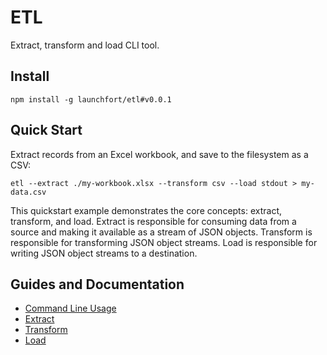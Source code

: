 # ETL

Extract, transform and load CLI tool.

## Install

```
npm install -g launchfort/etl#v0.0.1
```

## Quick Start

Extract records from an Excel workbook, and save to the filesystem as a CSV:

```
etl --extract ./my-workbook.xlsx --transform csv --load stdout > my-data.csv
```

This quickstart example demonstrates the core concepts: extract, transform, and
load. Extract is responsible for consuming data from a source and making it
available as a stream of JSON objects. Transform is responsible for transforming
JSON object streams. Load is responsible for writing JSON object streams to a
destination.

## Guides and Documentation

- [Command Line Usage](./docs/COMMAND_LINE.md)
- [Extract](./docs/EXTRACT.md)
- [Transform](./docs/TRANSFORM.md)
- [Load](./docs/LOAD.md)
